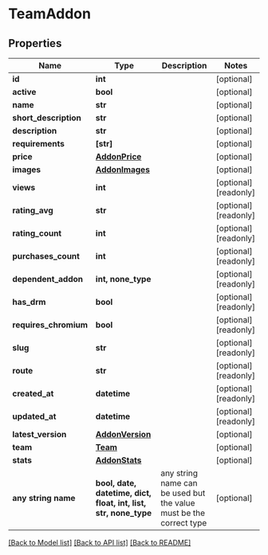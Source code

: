 # TeamAddon


## Properties
Name | Type | Description | Notes
------------ | ------------- | ------------- | -------------
**id** | **int** |  | [optional] 
**active** | **bool** |  | [optional] 
**name** | **str** |  | [optional] 
**short_description** | **str** |  | [optional] 
**description** | **str** |  | [optional] 
**requirements** | **[str]** |  | [optional] 
**price** | [**AddonPrice**](AddonPrice.md) |  | [optional] 
**images** | [**AddonImages**](AddonImages.md) |  | [optional] 
**views** | **int** |  | [optional] [readonly] 
**rating_avg** | **str** |  | [optional] [readonly] 
**rating_count** | **int** |  | [optional] [readonly] 
**purchases_count** | **int** |  | [optional] [readonly] 
**dependent_addon** | **int, none_type** |  | [optional] [readonly] 
**has_drm** | **bool** |  | [optional] [readonly] 
**requires_chromium** | **bool** |  | [optional] [readonly] 
**slug** | **str** |  | [optional] [readonly] 
**route** | **str** |  | [optional] [readonly] 
**created_at** | **datetime** |  | [optional] [readonly] 
**updated_at** | **datetime** |  | [optional] [readonly] 
**latest_version** | [**AddonVersion**](AddonVersion.md) |  | [optional] 
**team** | [**Team**](Team.md) |  | [optional] 
**stats** | [**AddonStats**](AddonStats.md) |  | [optional] 
**any string name** | **bool, date, datetime, dict, float, int, list, str, none_type** | any string name can be used but the value must be the correct type | [optional]

[[Back to Model list]](../README.md#documentation-for-models) [[Back to API list]](../README.md#documentation-for-api-endpoints) [[Back to README]](../README.md)



